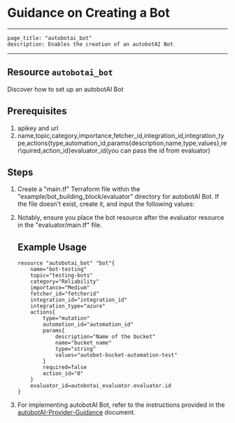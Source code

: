 # Guidance on Creating a Bot

---
    page_title: "autobotai_bot"
    description: Enables the creation of an autobotAI Bot
---

## Resource `autobotai_bot`
Discover how to set up an autobotAI Bot

## Prerequisites 
1. apikey and url
2. name,topic,category,importance,fetcher_id,integration_id,integration_type,actions{type,automation_id,params{description,name,type,values},rer\quired,action_id}evaluator_id(you can pass the id from evaluator)


## Steps 
1. Create a "main.tf" Terraform file within the "example/bot_building_block/evaluator" directory for autobotAI Bot. If the file doesn't exist, create it, and input the following values:

2. Notably, ensure you place the bot resource after the evaluator resource in the "evaluator/main.tf" file.

    ## Example Usage
    ```
    resource "autobotai_bot" "bot"{
        name="bot-testing"
        topic="testing-bots"
        category="Reliability"
        importance="Medium"
        fetcher_id="fetcherid"
        integration_id="integration_id"
        integration_type="azure"
        actions{
            type="mutation"
            automation_id="automation_id"
            params{
                description="Name of the bucket"
                name="bucket_name"
                type="string"
                values="autobot-bucket-automation-test" 
            }
            required=false
            action_id="0"
        }
        evaluator_id=autobotai_evaluator.evaluator.id
    }

    ```   
3. For implementing autobotAI Bot, refer to the instructions provided in the [autobotAI-Provider-Guidance](provider_guidance.md) document.